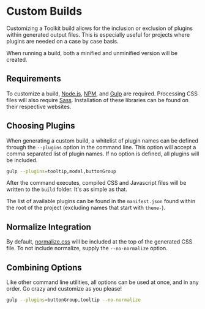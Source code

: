 # Custom Builds #

Customizing a Toolkit build allows for the inclusion or exclusion of plugins within generated output files.
This is especially useful for projects where plugins are needed on a case by case basis.

When running a build, both a minified and unminified version will be created.

## Requirements ##

To customize a build, [Node.js](http://nodejs.org/), [NPM](http://nodejs.org/), and [Gulp](http://gulpjs.com/) are required.
Processing CSS files will also require [Sass](http://sass-lang.com/).
Installation of these libraries can be found on their respective websites.

## Choosing Plugins ##

When generating a custom build, a whitelist of plugin names can be defined through the `--plugins` option in the command line.
This option will accept a comma separated list of plugin names. If no option is defined, all plugins will be included.

```bash
gulp --plugins=tooltip,modal,buttonGroup
```

After the command executes, compiled CSS and Javascript files will be written to the `build` folder. It's as simple as that.

The list of available plugins can be found in the `manifest.json` found within the root of the project
(excluding names that start with `theme-`).

## Normalize Integration ##

By default, [normalize.css](http://necolas.github.io/normalize.css/) will be included at the top of the generated CSS file.
To not include normalize, supply the `--no-normalize` option.

## Combining Options ##

Like other command line utilities, all options can be used at once, and in any order. Go crazy and customize as you please!

```bash
gulp --plugins=buttonGroup,tooltip --no-normalize
```